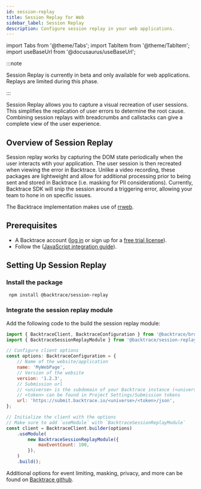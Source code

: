 ```yaml
---
id: session-replay
title: Session Replay for Web
sidebar_label: Session Replay
description: Configure session replay in your web applications.
---
```


import Tabs from '@theme/Tabs';
import TabItem from '@theme/TabItem';
import useBaseUrl from '@docusaurus/useBaseUrl';

:::note

Session Replay is currently in beta and only available for web applications. Replays are limited during this phase.

:::

Session Replay allows you to capture a visual recreation of user sessions. This simplifies the replication of user errors to determine the root cause. Combining session replays with breadcrumbs and callstacks can give a complete view of the user experience. 

## Overview of Session Replay
Session replay works by capturing the DOM state periodically when the user interacts wtih your application. The user session is then recreated when viewing the error in Backtrace. Unlike a video recording, these packages are lightweight and allow for additional processing prior to being sent and stored in Backtrace (i.e. masking for PII considerations). Currently, Backtrace SDK will snip the session around a triggering error, allowing your team to hone in on specific issues.

The Backtrace implementation makes use of [rrweb](https://github.com/rrweb-io/rrweb/blob/master/guide.md).

## Prerequisites
- A Backtrace account ([log in](https://backtrace.io/login) or sign up for a [free trial license](https://backtrace.io/sign-up)).
- Follow the ([JavaScript integration guide](https://docs.saucelabs.com/error-reporting/language-integrations/javascript/)).

## Setting Up Session Replay

### Install the package
```bash
 npm install @backtrace/session-replay
```
### Integrate the session replay module

Add the following code to the build the session replay module:

```javascript
import { BacktraceClient, BacktraceConfiguration } from '@backtrace/browser';
import { BacktraceSessionReplayModule } from '@backtrace/session-replay';

// Configure client options
const options: BacktraceConfiguration = {
    // Name of the website/application
    name: 'MyWebPage',
    // Version of the website
    version: '1.2.3',
    // Submission url
    // <universe> is the subdomain of your Backtrace instance (<universe>.backtrace.io)
    // <token> can be found in Project Settings/Submission tokens
    url: 'https://submit.backtrace.io/<universe>/<token>/json',
};

// Initialize the client with the options
// Make sure to add `useModule` with `BacktraceSessionReplayModule`
const client = BacktraceClient.builder(options)
    .useModule(
        new BacktraceSessionReplayModule({
            maxEventCount: 100,
        }),
    )
    .build();
```
Additional options for event limiting, masking, privacy, and more can be found on [Backtrace github](https://github.com/backtrace-labs/backtrace-javascript/tree/main/packages/session-replay).
